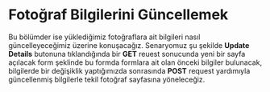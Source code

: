 Fotoğraf Bilgilerini Güncellemek
======

Bu bölümder ise yüklediğimiz fotoğraflara ait bilgileri nasıl güncelleyeceğimiz üzerine konuşacağız. Senaryomuz şu şekilde **Update Details**
butonuna tıklandığında bir **GET** reuest sonucunda yeni bir sayfa açılacak form şeklinde bu formda formlara ait olan önceki bilgiler bulunacak,
bilgilerde bir değişiklik yaptığımızda sonrasında **POST** request yardımıyla güncellenmiş bilgilerle tekil fotoğraf sayfasına yöneleceğiz.

